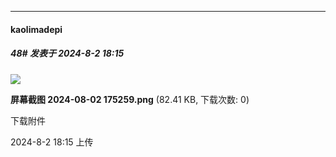 ﻿
*****

####  kaolimadepi  
##### 48#       发表于 2024-8-2 18:15

<img src="https://img.saraba1st.com/forum/202408/02/181526by6yvq82gvh28hin.png" referrerpolicy="no-referrer">

<strong>屏幕截图 2024-08-02 175259.png</strong> (82.41 KB, 下载次数: 0)

下载附件

2024-8-2 18:15 上传

